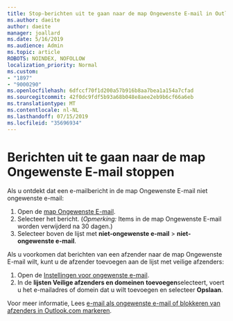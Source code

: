 ```yaml
---
title: Stop-berichten uit te gaan naar de map Ongewenste E-mail in Outlook.com
ms.author: daeite
author: daeite
manager: joallard
ms.date: 5/16/2019
ms.audience: Admin
ms.topic: article
ROBOTS: NOINDEX, NOFOLLOW
localization_priority: Normal
ms.custom:
- "1897"
- "9000290"
ms.openlocfilehash: 6dfccf70f1d200a57b916b8aa7bea1a154a7cfad
ms.sourcegitcommit: 42f0dc9fdf5b93a68b048e8aee2eb9b6cf66a6eb
ms.translationtype: MT
ms.contentlocale: nl-NL
ms.lasthandoff: 07/15/2019
ms.locfileid: "35696934"
---
```

# <a name="stop-messages-from-going-to-your-junk-email-folder"></a>Berichten uit te gaan naar de map Ongewenste E-mail stoppen

Als u ontdekt dat een e-mailbericht in de map Ongewenste E-mail niet ongewenste e-mail:

1. Open de [map Ongewenste E-mail](https://outlook.live.com/mail/junkemail).
1. Selecteer het bericht. (*Opmerking:* Items in de map Ongewenste E-mail worden verwijderd na 30 dagen.)
1. Selecteer boven de lijst met **niet-ongewenste e-mail** > **niet-ongewenste e-mail**.

Als u voorkomen dat berichten van een afzender naar de map Ongewenste E-mail wilt, kunt u de afzender toevoegen aan de lijst met veilige afzenders:

1. Open de [Instellingen voor ongewenste e-mail](https://go.microsoft.com/fwlink/?linkid=2035804).
1. In de **lijsten Veilige afzenders en domeinen** **toevoegen**selecteert, voert u het e-mailadres of domein dat u wilt toevoegen en selecteer **Opslaan**.

Voor meer informatie, Lees [e-mail als ongewenste e-mail of blokkeren van afzenders in Outlook.com markeren](https://support.office.com/article/a3ece97b-82f8-4a5e-9ac3-e92fa6427ae4?wt.mc_id=Office_Outlook_com_Alchemy).
